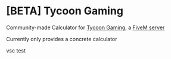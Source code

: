 # [BETA] Tycoon Gaming
Community-made Calculator for [Tycoon Gaming](https://dash.tycoon.community/wiki/), a [FiveM server](http://connect.tycoon.community/)

Currently only provides a concrete calculator

vsc test